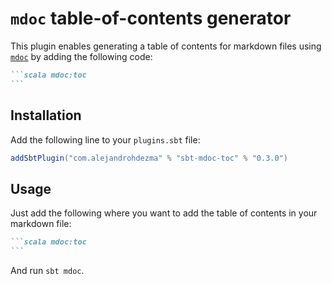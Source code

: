 # `mdoc` table-of-contents generator

This plugin enables generating a table of contents for markdown files using [`mdoc`](https://scalameta.org/mdoc/) by adding the following code:

````markdown
```scala mdoc:toc
```
````

## Installation

Add the following line to your `plugins.sbt` file:

```sbt
addSbtPlugin("com.alejandrohdezma" % "sbt-mdoc-toc" % "0.3.0")
```

## Usage

Just add the following where you want to add the table of contents in your markdown file:

````markdown
```scala mdoc:toc
```
````

And run `sbt mdoc`.
